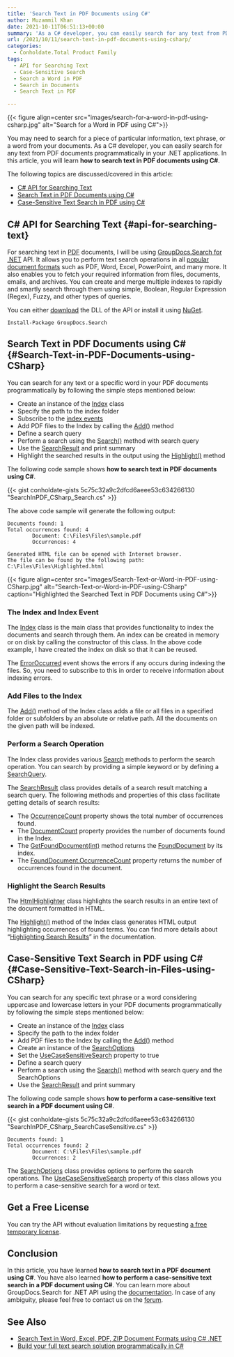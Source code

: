 ```yaml
---
title: 'Search Text in PDF Documents using C#'
author: Muzammil Khan
date: 2021-10-11T06:51:13+00:00
summary: 'As a C# developer, you can easily search for any text from PDF documents programmatically in your .NET applications. In this article, you will learn **how to search for a word in PDF documents using C#**.'
url: /2021/10/11/search-text-in-pdf-documents-using-csharp/
categories:
  - Conholdate.Total Product Family
tags:
  - API for Searching Text
  - Case-Sensitive Search
  - Search a Word in PDF
  - Search in Documents
  - Search Text in PDF

---
```



{{< figure align=center src="images/search-for-a-word-in-pdf-using-csharp.jpg" alt="Search for a Word in PDF using C#">}}
 

You may need to search for a piece of particular information, text phrase, or a word from your documents. As a C# developer, you can easily search for any text from PDF documents programmatically in your .NET applications. In this article, you will learn **how to search text in PDF documents using C#**.

The following topics are discussed/covered in this article:

  * [C# API for Searching Text][2]
  * [Search Text in PDF Documents using C#][3]
  * [Case-Sensitive Text Search in PDF using C#][4]

## C# API for Searching Text {#api-for-searching-text}

For searching text in [PDF][5] documents, I will be using [GroupDocs.Search for .NET][6] API. It allows you to perform text search operations in all [popular document formats][7] such as PDF, Word, Excel, PowerPoint, and many more. It also enables you to fetch your required information from files, documents, emails, and archives. You can create and merge multiple indexes to rapidly and smartly search through them using simple, Boolean, Regular Expression (Regex), Fuzzy, and other types of queries. 

You can either [download][8] the DLL of the API or install it using [NuGet][9].

```
Install-Package GroupDocs.Search
```

## Search Text in PDF Documents using C# {#Search-Text-in-PDF-Documents-using-CSharp}

You can search for any text or a specific word in your PDF documents programmatically by following the simple steps mentioned below:

  * Create an instance of the [Index][10] class
  * Specify the path to the index folder
  * Subscribe to the [index events][11]
  * Add PDF files to the Index by calling the [Add()][12] method
  * Define a search query
  * Perform a search using the [Search()][13] method with search query
  * Use the [SearchResult][14] and print summary
  * Highlight the searched results in the output using the [Highlight()][15] method

The following code sample shows **how to search text in PDF documents using C#**.

{{< gist conholdate-gists 5c75c32a9c2dfcd6aeee53c634266130 "SearchInPDF_CSharp_Search.cs" >}}

The above code sample will generate the following output:

```
Documents found: 1
Total occurrences found: 4
        Document: C:\Files\Files\sample.pdf
        Occurrences: 4

Generated HTML file can be opened with Internet browser.
The file can be found by the following path:
C:\Files\Files\Highlighted.html
```

{{< figure align=center src="images/Search-Text-or-Word-in-PDF-using-CSharp.jpg" alt="Search-Text-or-Word-in-PDF-using-CSharp" caption="Highlighted the Searched Text in PDF Documents using C#">}}
 

### The Index and Index Event

The [Index][10] class is the main class that provides functionality to index the documents and search through them. An index can be created in memory or on disk by calling the constructor of this class. In the above code example, I have created the index on disk so that it can be reused.

The [ErrorOccurred][11] event shows the errors if any occurs during indexing the files. So, you need to subscribe to this in order to receive information about indexing errors.

### Add Files to the Index

The [Add()][12] method of the Index class adds a file or all files in a specified folder or subfolders by an absolute or relative path. All the documents on the given path will be indexed.

### Perform a Search Operation

The Index class provides various [Search][13] methods to perform the search operation. You can search by providing a simple keyword or by defining a [SearchQuery][17].

The [SearchResult][14] class provides details of a search result matching a search query. The following methods and properties of this class facilitate getting details of search results:

  * The [OccurrenceCount][18] property shows the total number of occurrences found.
  * The [DocumentCount][19] property provides the number of documents found in the Index.
  * The [GetFoundDocument(int)][20] method returns the [FoundDocument][21] by its index.
  * The [FoundDocument.OccurrenceCount][22] property returns the number of occurrences found in the document.

### Highlight the Search Results

The [HtmlHighlighter][23] class highlights the search results in an entire text of the document formatted in HTML.

The [Highlight()][15] method of the Index class generates HTML output highlighting occurrences of found terms. You can find more details about “[Highlighting Search Results][24]” in the documentation.

## Case-Sensitive Text Search in PDF using C# {#Case-Sensitive-Text-Search-in-Files-using-CSharp}

You can search for any specific text phrase or a word considering uppercase and lowercase letters in your PDF documents programmatically by following the simple steps mentioned below:

  * Create an instance of the [Index][10] class
  * Specify the path to the index folder
  * Add PDF files to the Index by calling the [Add()][12] method
  * Create an instance of the [SearchOptions][25]
  * Set the [UseCaseSensitiveSearch][26] property to true
  * Define a search query
  * Perform a search using the [Search()][13] method with search query and the SearchOptions
  * Use the [SearchResult][14] and print summary

The following code sample shows **how to perform a **case-sensitive text**** **search in a PDF document using C#**.

{{< gist conholdate-gists 5c75c32a9c2dfcd6aeee53c634266130 "SearchInPDF_CSharp_SearchCaseSensitive.cs" >}}

```
Documents found: 1
Total occurrences found: 2
        Document: C:\Files\Files\sample.pdf
        Occurrences: 2
```

The [SearchOptions][25] class provides options to perform the search operations. The [UseCaseSensitiveSearch][26] property of this class allows you to perform a case-sensitive search for a word or text. 

## Get a Free License

You can try the API without evaluation limitations by requesting [a free temporary license][27].

## Conclusion

In this article, you have learned **how to search text in a PDF document using C#**. You have also learned **how to perform a** **case-sensitive text search in a PDF document using C#**. You can learn more about GroupDocs.Search for .NET API using the [documentation][28]. In case of any ambiguity, please feel free to contact us on the [forum][29].

## See Also

  * [Search Text in Word, Excel, PDF, ZIP Document Formats using C# .NET][30]
  * [Build your full text search solution programmatically in C#][31]

 [1]: https://blog.conholdate.com/wp-content/uploads/sites/27/2021/10/search-for-a-word-in-pdf-using-csharp.jpg
 [2]: #api-for-searching-text
 [3]: #Search-Text-in-PDF-Documents-using-CSharp
 [4]: #Case-Sensitive-Text-Search-in-Files-using-CSharp
 [5]: https://docs.fileformat.com/pdf/
 [6]: https://products.groupdocs.com/search/net
 [7]: https://docs.groupdocs.com/search/net/supported-document-formats/
 [8]: https://downloads.groupdocs.com/search/net
 [9]: https://www.nuget.org/packages/groupdocs.search
 [10]: https://apireference.groupdocs.com/search/net/groupdocs.search/index
 [11]: https://apireference.groupdocs.com/search/net/groupdocs.search.events/eventhub/events/erroroccurred
 [12]: https://apireference.groupdocs.com/search/net/groupdocs.search.index/add/methods/1
 [13]: https://apireference.groupdocs.com/search/net/groupdocs.search.index/search/methods/2
 [14]: https://apireference.groupdocs.com/search/net/groupdocs.search.results/searchresult
 [15]: https://apireference.groupdocs.com/search/net/groupdocs.search/index/methods/highlight
 [16]: https://blog.conholdate.com/wp-content/uploads/sites/27/2021/10/Search-Text-or-Word-in-PDF-using-CSharp.jpg
 [17]: https://apireference.groupdocs.com/search/net/groupdocs.search/SearchQuery
 [18]: https://apireference.groupdocs.com/search/net/groupdocs.search.results/searchresult/properties/occurrencecount
 [19]: https://apireference.groupdocs.com/search/net/groupdocs.search.results/searchresult/properties/documentcount
 [20]: https://apireference.groupdocs.com/search/net/groupdocs.search.results/searchresult/methods/getfounddocument
 [21]: https://apireference.groupdocs.com/search/net/groupdocs.search.results/FoundDocument
 [22]: https://apireference.groupdocs.com/search/net/groupdocs.search.results/founddocument/properties/occurrencecount
 [23]: https://apireference.groupdocs.com/search/net/groupdocs.search.highlighters/HtmlHighlighter
 [24]: https://docs.groupdocs.com/search/net/highlighting-search-results/
 [25]: https://apireference.groupdocs.com/search/net/groupdocs.search.options/searchoptions
 [26]: https://apireference.groupdocs.com/search/net/groupdocs.search.options/searchoptions/properties/usecasesensitivesearch
 [27]: https://purchase.groupdocs.com/temporary-license
 [28]: https://docs.groupdocs.com/search/net/
 [29]: https://forum.groupdocs.com/c/search/
 [30]: https://blog.groupdocs.com/2020/05/29/search-text-in-word-excel-pdf-zip-document-formats-using-csharp-net/
 [31]: https://blog.groupdocs.com/2019/11/22/build-your-full-text-search-solution-in-csharp/







